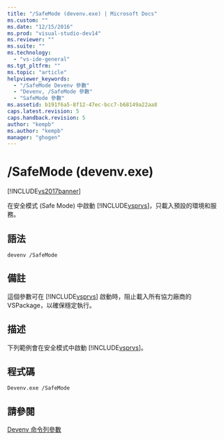 ```yaml
---
title: "/SafeMode (devenv.exe) | Microsoft Docs"
ms.custom: ""
ms.date: "12/15/2016"
ms.prod: "visual-studio-dev14"
ms.reviewer: ""
ms.suite: ""
ms.technology: 
  - "vs-ide-general"
ms.tgt_pltfrm: ""
ms.topic: "article"
helpviewer_keywords: 
  - "/SafeMode Devenv 參數"
  - "Devenv, /SafeMode 參數"
  - "SafeMode 參數"
ms.assetid: b191f6a5-8f12-47ec-bcc7-b68149a22aa8
caps.latest.revision: 5
caps.handback.revision: 5
author: "kempb"
ms.author: "kempb"
manager: "ghogen"
---
```

# /SafeMode (devenv.exe)
[!INCLUDE[vs2017banner](../../code-quality/includes/vs2017banner.md)]

在安全模式 \(Safe Mode\) 中啟動 [!INCLUDE[vsprvs](../../code-quality/includes/vsprvs_md.md)]，只載入預設的環境和服務。  
  
## 語法  
  
```  
devenv /SafeMode   
```  
  
## 備註  
 這個參數可在 [!INCLUDE[vsprvs](../../code-quality/includes/vsprvs_md.md)] 啟動時，阻止載入所有協力廠商的 VSPackage，以確保穩定執行。  
  
## 描述  
 下列範例會在安全模式中啟動 [!INCLUDE[vsprvs](../../code-quality/includes/vsprvs_md.md)]。  
  
## 程式碼  
  
```  
Devenv.exe /SafeMode  
```  
  
## 請參閱  
 [Devenv 命令列參數](../../ide/reference/devenv-command-line-switches.md)